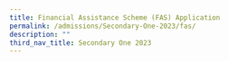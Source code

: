 ```yaml
---
title: Financial Assistance Scheme (FAS) Application
permalink: /admissions/Secondary-One-2023/fas/
description: ""
third_nav_title: Secondary One 2023
---
```

